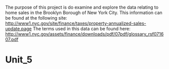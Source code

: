 The purpose of this project is do examine and explore the data relating to home sales in the Brooklyn Borough of New York City.  This information can be found at the following site:
http://www1.nyc.gov/site/finance/taxes/property-annualized-sales-update.page
The terms used in this data can be found here:
http://www1.nyc.gov/assets/finance/downloads/pdf/07pdf/glossary_rsf071607.pdf
# Unit_5
